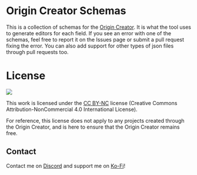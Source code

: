 # Origin Creator Schemas

This is a collection of schemas for the [Origin Creator](https://mathgeniuszach.com/apps/origin-creator/). It is what the tool uses to generate editors for each field. If you see an error with one of the schemas, feel free to report it on the Issues page or submit a pull request fixing the error. You can also add support for other types of json files through pull requests too.

# License

![](https://i.creativecommons.org/l/by-nc/4.0/88x31.png)

This work is licensed under the [CC BY-NC](https://creativecommons.org/licenses/by-nc/4.0/) license (Creative Commons Attribution-NonCommercial 4.0 International License).

For reference, this license does not apply to any projects created through the Origin Creator, and is here to ensure that the Origin Creator remains free. 

## Contact

Contact me on [Discord](https://discord.gg/pBFqEcXvW5) and support me on [Ko-Fi](https://ko-fi.com/mathgeniuszach)!
